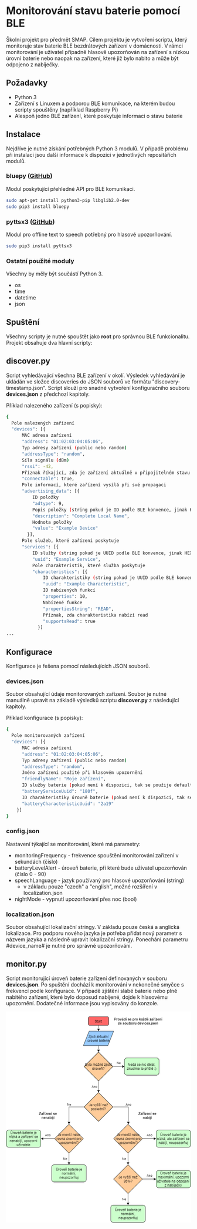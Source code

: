 # Monitorování stavu baterie pomocí BLE
Školní projekt pro předmět SMAP. Cílem projektu je vytvoření scriptu, který monitoruje stav baterie BLE bezdrátových zařízení v domácnosti. V rámci monitorování je uživatel případně hlasově upozorňován na zařízení s nízkou úrovní baterie nebo naopak na zařízení, které již bylo nabito a může být odpojeno z nabíječky.

## Požadavky
* Python 3
* Zařízení s Linuxem a podporou BLE komunikace, na kterém budou scripty spouštěny (například Raspberry Pi)
* Alespoň jedno BLE zařízení, které poskytuje informaci o stavu baterie

## Instalace
Nejdříve je nutné získání potřebných Python 3 modulů. V případě problému při instalaci jsou další informace k dispozici v jednotlivých repositářích modulů.

### bluepy ([GitHub](https://github.com/IanHarvey/bluepy))
Modul poskytující přehledné API pro BLE komunikaci.
```sh
sudo apt-get install python3-pip libglib2.0-dev
sudo pip3 install bluepy
```

### pyttsx3 ([GitHub](https://github.com/nateshmbhat/pyttsx3))
Modul pro offline text to speech potřebný pro hlasové upozorňování.
```sh
sudo pip3 install pyttsx3
```

### Ostatní použité moduly
Všechny by měly být součástí Python 3.
* os
* time
* datetime
* json

## Spuštění
Všechny scripty je nutné spouštět jako **root** pro správnou BLE funkcionalitu. Projekt obsahuje dva hlavní scripty:

## discover.py
Script vyhledávající všechna BLE zařízení v okolí. Výsledek vyhledávání je ukládán ve složce discoveries do JSON souborů ve formátu "discovery-timestamp.json". Script slouží pro snadné vytvoření konfiguračního souboru **devices.json** z předchozí kapitoly.

Příklad nalezeného zařízení (s popisky):
```sh
{
  Pole nalezených zařízení
  "devices": [{
      MAC adresa zařízení
      "address": "01:02:03:04:05:06",
      Typ adresy zařízení (public nebo random)
      "addressType": "random",
      Síla signálu (dBm)
      "rssi": -42,
      Příznak říkající, zda je zařízení aktuálně v připojitelném stavu
      "connectable": true,
      Pole informací, které zařízení vysílá při své propagaci
      "advertising_data": [{
          ID položky
          "adtype": 9,
          Popis položky (string pokud je ID podle BLE konvence, jinak HEX)
          "description": "Complete Local Name",
          Hodnota položky
          "value": "Example Device"
        }],
      Pole služeb, které zařízení poskytuje
      "services": [{
          ID služby (string pokud je UUID podle BLE konvence, jinak HEX)
          "uuid": "Example Service",
          Pole charakteristik, které služba poskytuje
          "characteristics": [{
              ID charakteristiky (string pokud je UUID podle BLE konvence, jinak HEX)
              "uuid": "Example Characteristic",
              ID nabízených funkcí
              "properties": 10,
              Nabízené funkce
              "propertiesString": "READ",
              Příznak, zda charakteristika nabízí read
              "supportsRead": true
            }]
...
```

## Konfigurace
Konfigurace je řešena pomocí následujících JSON souborů.

### devices.json
Soubor obsahující údaje monitorovaných zařízení. Soubor je nutné manuálně upravit na základě výsledků scriptu **discover.py** z následující kapitoly.

Příklad konfigurace (s popisky):
```sh
{
  Pole monitorovaných zařízení
  "devices": [{
      MAC adresa zařízení
      "address": "01:02:03:04:05:06",
      Typ adresy zařízení (public nebo random)
      "addressType": "random",
      Jméno zařízení použité při hlasovém upozornění
      "friendlyName": "Moje zařízení",
      ID služby baterie (pokud není k dispozici, tak se použije defaultní)
      "batteryServiceUuid": "180f",
      ID charakteristiky úrovně baterie (pokud není k dispozici, tak se použije defaultní)
      "batteryCharacteristicUuid": "2a19"
    }]
}
```

### config.json
Nastavení týkající se monitorování, které má parametry:

* monitoringFrequency - frekvence spouštění monitorování zařízení v sekundách (číslo)
* batteryLevelAlert - úroveň baterie, při které bude uživatel upozorňován (číslo 0 - 90)
* speechLanguage - jazyk používaný pro hlasové upozorňování (string)
    * v základu pouze "czech" a "english", možné rozšíření v localization.json
* nightMode - vypnutí upozorňování přes noc (bool)

### localization.json
Soubor obsahující lokalizační stringy. V základu pouze česká a anglická lokalizace. Pro podporu nového jazyka je potřeba přidat nový parametr s názvem jazyka a následně upravit lokalizační stringy. Ponechání parametru #device_name# je nutné pro správné upozorňování.

## monitor.py
Script monitorující úroveň baterie zařízení definovaných v souboru **devices.json**. Po spuštění dochází k monitorování v nekonečné smyčce s frekvencí podle konfigurace. V případě zjištění slabé baterie nebo plně nabitého zařízení, které bylo doposud nabíjené, dojde k hlasovému upozornění. Dodatečné informace jsou vypisovány do konzole.

![Flowchart monitoringu](res/flowchart.png?raw=true "Flowchart monitoringu")